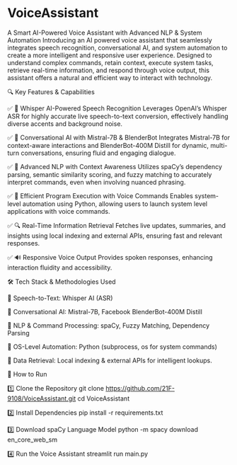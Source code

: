 # VoiceAssistant
A Smart AI-Powered Voice Assistant with Advanced NLP & System Automation
Introducing an AI powered voice assistant that seamlessly integrates speech recognition, conversational AI, and system automation to create a more intelligent and responsive user experience. Designed to understand complex commands, retain context, execute system tasks, retrieve real-time information, and respond through voice output, this assistant offers a natural and efficient way to interact with technology.


🔍 Key Features & Capabilities

✅ 🎤 Whisper AI-Powered Speech Recognition
Leverages OpenAI’s Whisper ASR for highly accurate live speech-to-text conversion, effectively handling diverse accents and background noise.

✅ 💬 Conversational AI with Mistral-7B & BlenderBot
Integrates Mistral-7B for context-aware interactions and BlenderBot-400M Distill for dynamic, multi-turn conversations, ensuring fluid and engaging dialogue.

✅ 🧠 Advanced NLP with Context Awareness
Utilizes spaCy’s dependency parsing, semantic similarity scoring, and fuzzy matching to accurately interpret commands, even when involving nuanced phrasing.

✅ 📂 Efficient Program Execution with Voice Commands
Enables system-level automation using Python, allowing users to launch system level applications with voice commands.

✅ 🔍 Real-Time Information Retrieval
Fetches live updates, summaries, and insights using local indexing and external APIs, ensuring fast and relevant responses.

✅ 🔊 Responsive Voice Output
Provides spoken responses, enhancing interaction fluidity and accessibility.

🛠️ Tech Stack & Methodologies Used

🚀 Speech-to-Text: Whisper AI (ASR)

🚀 Conversational AI: Mistral-7B, Facebook BlenderBot-400M Distill

🚀 NLP & Command Processing: spaCy, Fuzzy Matching, Dependency Parsing

🚀 OS-Level Automation: Python (subprocess, os for system commands)

🚀 Data Retrieval: Local indexing & external APIs for intelligent lookups.



🚀 How to Run

1️⃣ Clone the Repository
git clone https://github.com/21F-9108/VoiceAssistant.git
cd VoiceAssistant

2️⃣ Install Dependencies
pip install -r requirements.txt

3️⃣ Download spaCy Language Model
python -m spacy download en_core_web_sm

4️⃣ Run the Voice Assistant
streamlit run main.py


